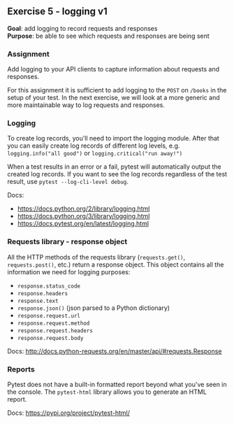 ## Exercise 5 - logging v1
**Goal**: add logging to record requests and responses  
**Purpose**: be able to see which requests and responses are being sent

### Assignment
Add logging to your API clients to capture information about requests and responses.

For this assignment it is sufficient to add logging to the `POST` on `/books` in the setup of your test.
In the next exercise, we will look at a more generic and more maintainable way to log requests and responses.


### Logging
To create log records, you'll need to import the logging module. After that you can easily create
log records of different log levels, e.g. `logging.info("all good")` or `logging.critical("run away!")`

When a test results in an error or a fail, pytest will automatically output the created log records.
If you want to see the log records regardless of the test result, use `pytest --log-cli-level debug`.

Docs:
- https://docs.python.org/2/library/logging.html
- https://docs.python.org/3/library/logging.html
- https://docs.pytest.org/en/latest/logging.html


### Requests library - response object
All the HTTP methods of the requests library (`requests.get()`, `requests.post()`, etc.) return a response object.
This object contains all the information we need for logging purposes:
- `response.status_code`
- `response.headers`
- `response.text`
- `response.json()` (json parsed to a Python dictionary)
- `response.request.url`
- `response.request.method`
- `response.request.headers`
- `response.request.body`

Docs: http://docs.python-requests.org/en/master/api/#requests.Response

### Reports
Pytest does not have a built-in formatted report beyond what you've seen
in the console. The `pytest-html` library allows you to generate an HTML
report.

Docs: https://pypi.org/project/pytest-html/

